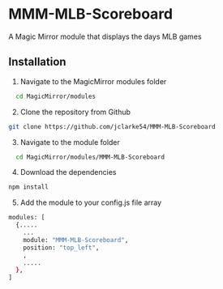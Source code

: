 
# MMM-MLB-Scoreboard

A Magic Mirror module that displays the days MLB games



## Installation

1. Navigate to the MagicMirror modules folder

```bash
  cd MagicMirror/modules
```

2. Clone the repository from Github

~~~bash
git clone https://github.com/jclarke54/MMM-MLB-Scoreboard
~~~


3. Navigate to the module folder

```bash
  cd MagicMirror/modules/MMM-MLB-Scoreboard
```

4. Download the dependencies

~~~bash
npm install 
~~~

5. Add the module to your config.js file array

~~~bash
modules: [
  {.....
    ...
    module: "MMM-MLB-Scoreboard",
    position: "top_left",
    ,
    .....
  },
]
~~~

